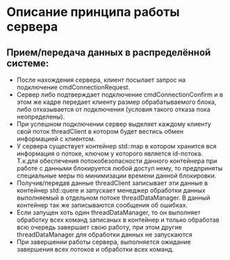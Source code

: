 # Описание принципа работы сервера

## Прием/передача данных в распределённой системе:
* После нахождения сервера, клиент посылает запрос на подключение cmdConnectionRequest.
* Сервер либо подтверждает подключение cmdConnectionConfirm и в этом же кадре передает клиенту размер обрабатываемого блока, либо отказывается от подключения (условия такого отказа пока неопределены).
* При успешном подключении сервер выделяет каждому клиенту свой поток threadClient в котором будет вестись обмен информацией с клиентом.
* У сервера существует контейнер std::map в котором хранится вся информация о потоке, ключом у которого является id-потока. Т.к.для обеспечения потокобезопасности данного контейнера при работе с данными блокируется любой доступ нему, то предприняты специальные меры по минимизации времени данной блокировки.
* Получив/передав данные threadClient записывает эти данные в контейнер std::quere и запускает менеджер обработки данных выполняемый в отдельном потоке threadDataManager. В данный контейнер так же записываются сообщения об ошибках.
* Если запущен хоть один threadDataManager, то он выполняет обработку всех команд записаных в контейнер и только обработав всю очередь завершает свою работу, при этом другие threadDataManager для обработки данных не запускаются
* При завершении работы сервера, выполняется ожидание завершения всех потоков и обработки всех команд. 

